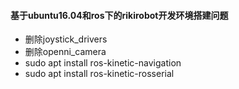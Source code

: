 #### 基于ubuntu16.04和ros下的rikirobot开发环境搭建问题

- 删除joystick_drivers
- 删除openni_camera
- sudo apt install ros-kinetic-navigation
- sudo apt install ros-kinetic-rosserial
